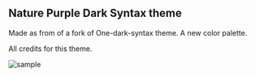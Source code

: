 ## Nature Purple Dark Syntax theme

Made as from of a fork of One-dark-syntax theme. A new color palette.

All credits for this theme.

![sample](https://cloud.githubusercontent.com/assets/6399202/8514658/c6724cb0-236a-11e5-91cb-f0f528255287.jpg)
